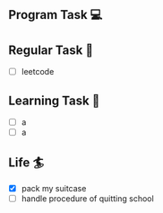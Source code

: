 

## Program Task  💻

## Regular Task  🤡
- [ ] leetcode

## Learning Task 🎯
- [ ] a
- [ ] a

## Life 🏄
- [x] pack my suitcase
- [ ] handle procedure of quitting school